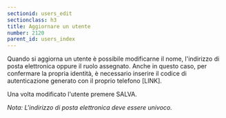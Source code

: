 ```yaml
---
sectionid: users_edit
sectionclass: h3
title: Aggiornare un utente
number: 2120
parent_id: users_index
---
```

Quando si aggiorna un utente è possibile modificarne il nome, l'indirizzo di posta elettronica oppure il ruolo assegnato.
Anche in questo caso, per confermare la propria identità, è necessario inserire il codice di autenticazione generato con il proprio telefono [LINK].

Una volta modificato l'utente premere SALVA.

_Nota: L'indirizzo di posta elettronica deve essere univoco._
